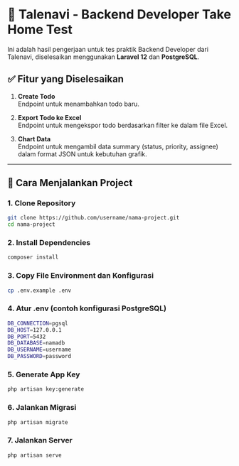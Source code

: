 # 📝 Talenavi - Backend Developer Take Home Test

Ini adalah hasil pengerjaan untuk tes praktik Backend Developer dari Talenavi, diselesaikan menggunakan **Laravel 12** dan **PostgreSQL**.

## ✅ Fitur yang Diselesaikan

1. **Create Todo**  
   Endpoint untuk menambahkan todo baru.

2. **Export Todo ke Excel**  
   Endpoint untuk mengekspor todo berdasarkan filter ke dalam file Excel.

3. **Chart Data**  
   Endpoint untuk mengambil data summary (status, priority, assignee) dalam format JSON untuk kebutuhan grafik.

---

## 🚀 Cara Menjalankan Project

### 1. Clone Repository
```bash
git clone https://github.com/username/nama-project.git
cd nama-project
```

### 2. Install Dependencies
```bash
composer install
```

### 3. Copy File Environment dan Konfigurasi

```bash
cp .env.example .env
```
### 4. Atur .env (contoh konfigurasi PostgreSQL)
```bash
DB_CONNECTION=pgsql
DB_HOST=127.0.0.1
DB_PORT=5432
DB_DATABASE=namadb
DB_USERNAME=username
DB_PASSWORD=password
```
### 5. Generate App Key
```bash
php artisan key:generate
```

### 6. Jalankan Migrasi
```bash
php artisan migrate
```
### 7. Jalankan Server
```bash
php artisan serve
```
